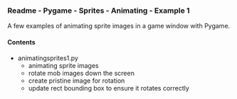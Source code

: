### Readme - Pygame - Sprites - Animating - Example 1

A few examples of animating sprite images in a game window with Pygame.

#### Contents
* animatingsprites1.py
    * animating sprite images
    * rotate mob images down the screen
    * create pristine image for rotation
    * update rect bounding box to ensure it rotates correctly
